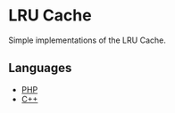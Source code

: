 # LRU Cache
Simple implementations of the LRU Cache.

## Languages
- [PHP](./php/README.md)
- [C++](./cpp/README.md)

